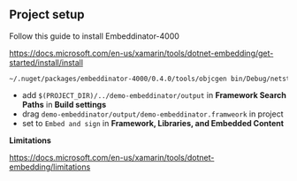 #

## Project setup 

Follow this guide to install Embeddinator-4000

https://docs.microsoft.com/en-us/xamarin/tools/dotnet-embedding/get-started/install/install

```bash
~/.nuget/packages/embeddinator-4000/0.4.0/tools/objcgen bin/Debug/netstandard2.1/demo-embeddinator.dll --target=framework --platform=iOS --outdir=output -c --debug
```

- add `$(PROJECT_DIR)/../demo-embeddinator/output` in  __Framework Search Paths__ in __Build settings__
- drag `demo-embeddinator/output/demo-embeddinator.framweork` in project
- set to `Embed and sign` in __Framework, Libraries, and Embedded Content__

__Limitations__

https://docs.microsoft.com/en-us/xamarin/tools/dotnet-embedding/limitations
